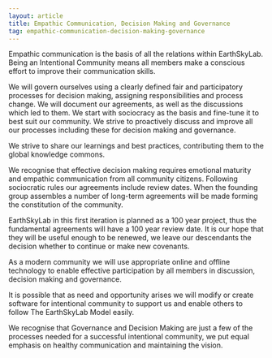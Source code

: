 ```yaml
---
layout: article
title: Empathic Communication, Decision Making and Governance
tag: empathic-communication-decision-making-governance
---
```

Empathic communication is the basis of all the relations within EarthSkyLab. Being an Intentional Community means all members make a conscious effort to improve their communication skills.

We will govern ourselves using a clearly defined fair and participatory processes for decision making, assigning responsibilities and process change. We will document our agreements, as well as the discussions which led to them. We start with sociocracy as the basis and fine-tune it to best suit our community. We strive to proactively discuss and improve all our processes including these for decision making and governance.

We strive to share our learnings and best practices, contributing them to the global knowledge commons.

We recognise that effective decision making requires emotional maturity and empathic communication from all community citizens.
Following sociocratic rules our agreements include review dates. When the founding group assembles a number of long-term agreements will be made forming the constitution of the community.

EarthSkyLab in this first iteration is planned as a 100 year project, thus the fundamental agreements will have a 100 year review date. It is our hope that they will be useful enough to be renewed, we leave our descendants the decision whether to continue or make new covenants. 

As a modern community we will use appropriate online and offline technology to enable effective participation by all members in discussion, decision making and governance.

It is possible that as need and opportunity arises we will modify or create software for intentional community to support us and enable others to follow The EarthSkyLab Model easily.

We recognise that Governance and Decision Making are just a few of the processes needed for a successful intentional community, we put equal emphasis on healthy communication and maintaining the vision.
